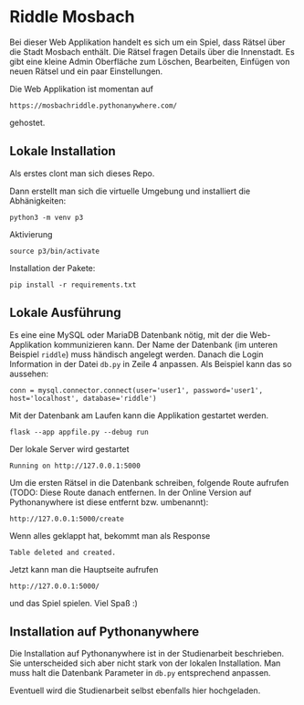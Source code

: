 # Riddle Mosbach

Bei dieser Web Applikation handelt es sich um ein Spiel, dass Rätsel über die Stadt Mosbach enthält. Die Rätsel fragen Details über die Innenstadt. Es gibt eine kleine Admin Oberfläche zum Löschen, Bearbeiten, Einfügen von neuen Rätsel und ein paar Einstellungen.

Die Web Applikation ist momentan auf 
```
https://mosbachriddle.pythonanywhere.com/
```

gehostet.

## Lokale Installation

Als erstes clont man sich dieses Repo.

Dann erstellt man sich die virtuelle Umgebung und installiert die Abhänigkeiten:

```
python3 -m venv p3
```

Aktivierung

```
source p3/bin/activate
```

Installation der Pakete:

```
pip install -r requirements.txt
```

## Lokale Ausführung

Es eine eine MySQL oder MariaDB Datenbank nötig, mit der die Web-Applikation kommunizieren kann. Der Name der Datenbank (im unteren Beispiel `riddle`) muss händisch angelegt werden. Danach die Login Information in der Datei `db.py` in Zeile 4 anpassen. Als Beispiel kann das so aussehen:

```
conn = mysql.connector.connect(user='user1', password='user1', host='localhost', database='riddle')
```

Mit der Datenbank am Laufen kann die Applikation gestartet werden.

```
flask --app appfile.py --debug run
```

Der lokale Server wird gestartet

```
Running on http://127.0.0.1:5000
```

Um die ersten Rätsel in die Datenbank schreiben, folgende Route aufrufen (TODO: Diese Route danach entfernen. In der Online Version auf Pythonanywhere ist diese entfernt bzw. umbenannt):

```
http://127.0.0.1:5000/create
```

Wenn alles geklappt hat, bekommt man als Response

```Table deleted and created.```

Jetzt kann man die Hauptseite aufrufen

```
http://127.0.0.1:5000/
```

und das Spiel spielen. Viel Spaß :)

## Installation auf Pythonanywhere

Die Installation auf Pythonanywhere ist in der Studienarbeit beschrieben. Sie unterscheided sich aber nicht stark von der lokalen Installation. Man muss halt die Datenbank Parameter in `db.py` entsprechend anpassen.

Eventuell wird die Studienarbeit selbst ebenfalls hier hochgeladen.